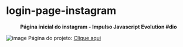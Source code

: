# login-page-instagram

<div align="center"><b>
Página inicial do instagram - Impulso Javascript Evolution #dio
</div></b>


![image](https://user-images.githubusercontent.com/86324962/177644658-d7319121-3806-4238-977f-58bed4f31e49.png)
Página do projeto: <a href ="https://fluffy-crumble-6c37de.netlify.app/">Clique aqui</a>


